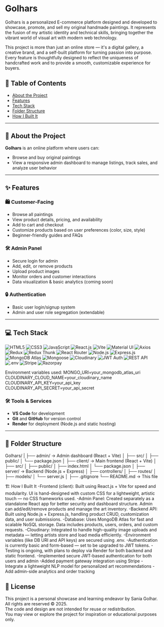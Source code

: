 # Golhars
Golhars is a personalized E-commerce platform designed and developed to showcase, promote, and sell my original handmade paintings. It represents the fusion of my artistic identity and technical skills, bringing together the vibrant world of visual art with modern web technology.

This project is more than just an online store — it's a digital gallery, a creative brand, and a self-built platform for turning passion into purpose. Every feature is thoughtfully designed to reflect the uniqueness of handcrafted work and to provide a smooth, customizable experience for buyers.

## 🧭 Table of Contents

- [About the Project](#about-the-project)
- [Features](#features)
- [Tech Stack](#tech-stack)
- [Folder Structure](#folder-structure)
- [How I Built It](#how-i-built-it)

---

## 📌 About the Project

**Golhars** is an online platform where users can:
- Browse and buy original paintings 
- View a responsive admin dashboard to manage listings, track sales, and analyze user behavior

---

## ✨ Features

### 🛍️ Customer-Facing
- Browse all paintings 
- View product details, pricing, and availability
- Add to cart and checkout
- Customize products based on user preferences (color, size, style)
- Beginner-friendly guides and FAQs

### 🛠️ Admin Panel
- Secure login for admin
- Add, edit, or remove products
- Upload product images
- Monitor orders and customer interactions
- Data visualization & basic analytics (coming soon)

### 🔒 Authentication
- Basic user login/signup system
- Admin and user role segregation (extendable)

---

## 💻 Tech Stack

<p align="left"> <!-- Frontend --> <img src="https://img.shields.io/badge/HTML5-E34F26?style=for-the-badge&logo=html5&logoColor=white" alt="HTML5"/> <img src="https://img.shields.io/badge/CSS3-1572B6?style=for-the-badge&logo=css3&logoColor=white" alt="CSS3"/> <img src="https://img.shields.io/badge/JavaScript-ES6+-F7DF1E?style=for-the-badge&logo=javascript&logoColor=black" alt="JavaScript"/> <img src="https://img.shields.io/badge/React.js-61DAFB?style=for-the-badge&logo=react&logoColor=black" alt="React.js"/> <img src="https://img.shields.io/badge/Vite-646CFF?style=for-the-badge&logo=vite&logoColor=white" alt="Vite"/> <img src="https://img.shields.io/badge/Material--UI-007FFF?style=for-the-badge&logo=mui&logoColor=white" alt="Material UI"/> <img src="https://img.shields.io/badge/Axios-5A29E4?style=for-the-badge&logo=axios&logoColor=white" alt="Axios"/> <img src="https://img.shields.io/badge/Redux-764ABC?style=for-the-badge&logo=redux&logoColor=white" alt="Redux"/> <img src="https://img.shields.io/badge/Redux--Thunk-593D88?style=for-the-badge&logo=redux&logoColor=white" alt="Redux Thunk"/> <img src="https://img.shields.io/badge/React%20Router-D0021B?style=for-the-badge&logo=reactrouter&logoColor=white" alt="React Router"/> <!-- Backend --> <img src="https://img.shields.io/badge/Node.js-339933?style=for-the-badge&logo=node.js&logoColor=white" alt="Node.js"/> <img src="https://img.shields.io/badge/Express.js-000000?style=for-the-badge&logo=express&logoColor=white" alt="Express.js"/> <img src="https://img.shields.io/badge/MongoDB%20Atlas-47A248?style=for-the-badge&logo=mongodb&logoColor=white" alt="MongoDB Atlas"/> <img src="https://img.shields.io/badge/Mongoose-880000?style=for-the-badge&logo=mongoose&logoColor=white" alt="Mongoose"/> <img src="https://img.shields.io/badge/Cloudinary-3448C5?style=for-the-badge&logo=cloudinary&logoColor=white" alt="Cloudinary"/> <img src="https://img.shields.io/badge/JWT%20Auth-000000?style=for-the-badge&logo=jsonwebtokens&logoColor=white" alt="JWT Auth"/> <img src="https://img.shields.io/badge/REST%20API-FF6F00?style=for-the-badge&logo=fastapi&logoColor=white" alt="REST API"/> <img src="https://img.shields.io/badge/.ENV-F8D866?style=for-the-badge&logo=dotenv&logoColor=black" alt=".env"/> <!-- Payments --> <img src="https://img.shields.io/badge/Stripe-635BFF?style=for-the-badge&logo=stripe&logoColor=white" alt="Stripe"/> <img src="https://img.shields.io/badge/Razorpay-02042B?style=for-the-badge&logo=razorpay&logoColor=white" alt="Razorpay"/> </p>

Environment variables used:
MONGO_URI=your_mongodb_atlas_uri
CLOUDINARY_CLOUD_NAME=your_cloudinary_name
CLOUDINARY_API_KEY=your_api_key
CLOUDINARY_API_SECRET=your_api_secret

### 🛠️ Tools & Services
- **VS Code** for development
- **Git** and **GitHub** for version control
- **Render** for deployment (Node.js and static hosting)

---

## 📁 Folder Structure

Golhars/
|
├── admin/ → Admin dashboard (React + Vite)
│ ├── src/
│ ├── public/
│ └── package.json
│
├── client/ → Main frontend (React + Vite)
│ ├── src/
│ ├── public/
│ ├── index.html
│ └── package.json
│
├── server/ → Backend (Node.js + Express)
│ ├── controllers/
│ ├── routes/
│ ├── models/
│ └── server.js
│
├── .gitignore
└── README.md → This file

🏗️ How I Built It
-Frontend (client): Built using React.js + Vite for speed and modularity. UI is hand-designed with custom CSS for a lightweight, artistic touch — no CSS frameworks used.
-Admin Panel: Created separately as a standalone React app for better security and dashboard structure. Admin can add/edit/remove products and manage the art inventory.
-Backend API: Built using Node.js + Express.js, handling product CRUD, customization data, and user submissions.
-Database: Uses MongoDB Atlas for fast and scalable NoSQL storage. Data includes products, users, orders, and custom requests.
-Cloudinary: Integrated to handle high-quality image uploads and metadata — letting artists store and load media efficiently.
-Environment variables (like DB URI and API keys) are secured using .env.
-Authentication is currently basic and form-based — set to be upgraded to JWT tokens.
-Testing is ongoing, with plans to deploy via Render for both backend and static frontend.
-Implemented secure JWT-based authentication for both users and admin
-Added payment gateway integration using Stripe
-Integrate a lightweight NLP model for personalized art recommendations
-Add admin-side analytics and order tracking

## 📄 License

This project is a personal showcase and learning endeavor by Sania Golhar.  
All rights are reserved © 2025.  
The code and design are not intended for reuse or redistribution.  
You may view or explore the project for inspiration or educational purposes only.
